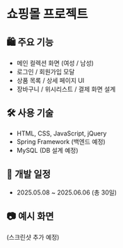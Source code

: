 # 쇼핑몰 프로젝트

## 🛍 주요 기능
- 메인 컬렉션 화면 (여성 / 남성)
- 로그인 / 회원가입 모달
- 상품 목록 / 상세 페이지 UI
- 장바구니 / 위시리스트 / 결제 화면 설계

## 🛠 사용 기술
- HTML, CSS, JavaScript, jQuery
- Spring Framework (백엔드 예정)
- MySQL (DB 설계 예정)

## 📅 개발 일정
- 2025.05.08 ~ 2025.06.06 (총 30일)

## 📷 예시 화면
(스크린샷 추가 예정)
